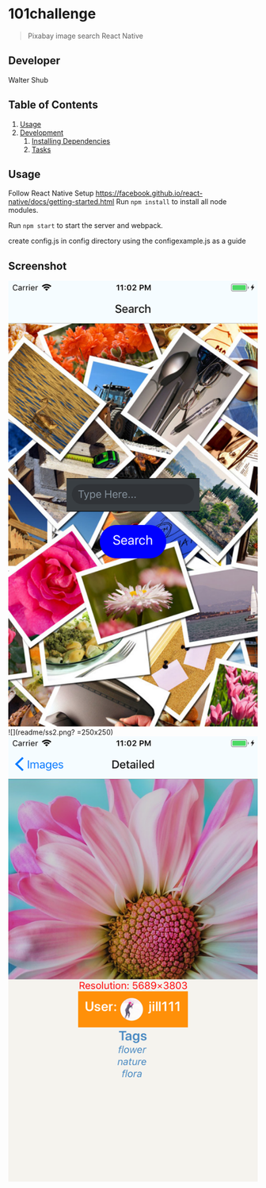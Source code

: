 # 101challenge

> Pixabay image search React Native

## Developer

Walter Shub

## Table of Contents

1. [Usage](#Usage)
1. [Development](#development)
    1. [Installing Dependencies](#installing-dependencies)
    1. [Tasks](#tasks)

## Usage
Follow  React Native Setup https://facebook.github.io/react-native/docs/getting-started.html
Run ```npm install``` to install all node modules.

Run ```npm start``` to start the server and webpack.

create config.js in config directory using the configexample.js as a guide



## Screenshot

![](readme/ss1.png?raw=true)
![](readme/ss2.png? =250x250)
![](readme/ss3.png?raw=true)
